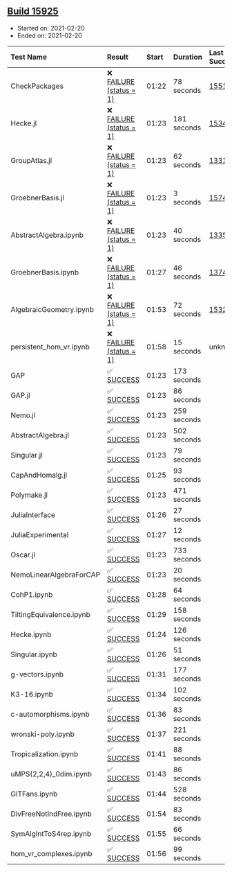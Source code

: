 ## [Build 15925](https://oscarci.mathematik.uni-kl.de/job/oscar/15925/)

* Started on: 2021-02-20
* Ended on: 2021-02-20

| Test Name    | Result | Start | Duration | Last Success | First Failure |
|:-------------|:-------|:------|:---------|:-------------|:--------------|
| CheckPackages | ❌ [FAILURE (status = 1)](https://oscarci.mathematik.uni-kl.de/job/oscar/15925/artifact/logs/build-15925/CheckPackages.log) | 01:22 | 78 seconds | [15514](https://oscarci.mathematik.uni-kl.de/job/oscar/15514/) | [15515](https://oscarci.mathematik.uni-kl.de/job/oscar/15515/) |
| Hecke.jl | ❌ [FAILURE (status = 1)](https://oscarci.mathematik.uni-kl.de/job/oscar/15925/artifact/logs/build-15925/Hecke.jl.log) | 01:23 | 181 seconds | [15344](https://oscarci.mathematik.uni-kl.de/job/oscar/15344/) | [15348](https://oscarci.mathematik.uni-kl.de/job/oscar/15348/) |
| GroupAtlas.jl | ❌ [FAILURE (status = 1)](https://oscarci.mathematik.uni-kl.de/job/oscar/15925/artifact/logs/build-15925/GroupAtlas.jl.log) | 01:23 | 62 seconds | [13311](https://oscarci.mathematik.uni-kl.de/job/oscar/13311/) | [13312](https://oscarci.mathematik.uni-kl.de/job/oscar/13312/) |
| GroebnerBasis.jl | ❌ [FAILURE (status = 1)](https://oscarci.mathematik.uni-kl.de/job/oscar/15925/artifact/logs/build-15925/GroebnerBasis.jl.log) | 01:23 | 3 seconds | [15745](https://oscarci.mathematik.uni-kl.de/job/oscar/15745/) | [15746](https://oscarci.mathematik.uni-kl.de/job/oscar/15746/) |
| AbstractAlgebra.ipynb | ❌ [FAILURE (status = 1)](https://oscarci.mathematik.uni-kl.de/job/oscar/15925/artifact/logs/build-15925/AbstractAlgebra.ipynb.log) | 01:23 | 40 seconds | [13355](https://oscarci.mathematik.uni-kl.de/job/oscar/13355/) | [13356](https://oscarci.mathematik.uni-kl.de/job/oscar/13356/) |
| GroebnerBasis.ipynb | ❌ [FAILURE (status = 1)](https://oscarci.mathematik.uni-kl.de/job/oscar/15925/artifact/logs/build-15925/GroebnerBasis.ipynb.log) | 01:27 | 46 seconds | [13748](https://oscarci.mathematik.uni-kl.de/job/oscar/13748/) | [13749](https://oscarci.mathematik.uni-kl.de/job/oscar/13749/) |
| AlgebraicGeometry.ipynb | ❌ [FAILURE (status = 1)](https://oscarci.mathematik.uni-kl.de/job/oscar/15925/artifact/logs/build-15925/AlgebraicGeometry.ipynb.log) | 01:53 | 72 seconds | [15322](https://oscarci.mathematik.uni-kl.de/job/oscar/15322/) | [15323](https://oscarci.mathematik.uni-kl.de/job/oscar/15323/) |
| persistent_hom_vr.ipynb | ❌ [FAILURE (status = 1)](https://oscarci.mathematik.uni-kl.de/job/oscar/15925/artifact/logs/build-15925/persistent_hom_vr.ipynb.log) | 01:58 | 15 seconds | unknown | unknown |
| GAP | ✅ [SUCCESS](https://oscarci.mathematik.uni-kl.de/job/oscar/15925/artifact/logs/build-15925/GAP.log) | 01:23 | 173 seconds |  |  |
| GAP.jl | ✅ [SUCCESS](https://oscarci.mathematik.uni-kl.de/job/oscar/15925/artifact/logs/build-15925/GAP.jl.log) | 01:23 | 86 seconds |  |  |
| Nemo.jl | ✅ [SUCCESS](https://oscarci.mathematik.uni-kl.de/job/oscar/15925/artifact/logs/build-15925/Nemo.jl.log) | 01:23 | 259 seconds |  |  |
| AbstractAlgebra.jl | ✅ [SUCCESS](https://oscarci.mathematik.uni-kl.de/job/oscar/15925/artifact/logs/build-15925/AbstractAlgebra.jl.log) | 01:23 | 502 seconds |  |  |
| Singular.jl | ✅ [SUCCESS](https://oscarci.mathematik.uni-kl.de/job/oscar/15925/artifact/logs/build-15925/Singular.jl.log) | 01:23 | 79 seconds |  |  |
| CapAndHomalg.jl | ✅ [SUCCESS](https://oscarci.mathematik.uni-kl.de/job/oscar/15925/artifact/logs/build-15925/CapAndHomalg.jl.log) | 01:25 | 93 seconds |  |  |
| Polymake.jl | ✅ [SUCCESS](https://oscarci.mathematik.uni-kl.de/job/oscar/15925/artifact/logs/build-15925/Polymake.jl.log) | 01:23 | 471 seconds |  |  |
| JuliaInterface | ✅ [SUCCESS](https://oscarci.mathematik.uni-kl.de/job/oscar/15925/artifact/logs/build-15925/JuliaInterface.log) | 01:26 | 27 seconds |  |  |
| JuliaExperimental | ✅ [SUCCESS](https://oscarci.mathematik.uni-kl.de/job/oscar/15925/artifact/logs/build-15925/JuliaExperimental.log) | 01:27 | 12 seconds |  |  |
| Oscar.jl | ✅ [SUCCESS](https://oscarci.mathematik.uni-kl.de/job/oscar/15925/artifact/logs/build-15925/Oscar.jl.log) | 01:23 | 733 seconds |  |  |
| NemoLinearAlgebraForCAP | ✅ [SUCCESS](https://oscarci.mathematik.uni-kl.de/job/oscar/15925/artifact/logs/build-15925/NemoLinearAlgebraForCAP.log) | 01:23 | 20 seconds |  |  |
| CohP1.ipynb | ✅ [SUCCESS](https://oscarci.mathematik.uni-kl.de/job/oscar/15925/artifact/logs/build-15925/CohP1.ipynb.log) | 01:28 | 64 seconds |  |  |
| TiltingEquivalence.ipynb | ✅ [SUCCESS](https://oscarci.mathematik.uni-kl.de/job/oscar/15925/artifact/logs/build-15925/TiltingEquivalence.ipynb.log) | 01:29 | 158 seconds |  |  |
| Hecke.ipynb | ✅ [SUCCESS](https://oscarci.mathematik.uni-kl.de/job/oscar/15925/artifact/logs/build-15925/Hecke.ipynb.log) | 01:24 | 126 seconds |  |  |
| Singular.ipynb | ✅ [SUCCESS](https://oscarci.mathematik.uni-kl.de/job/oscar/15925/artifact/logs/build-15925/Singular.ipynb.log) | 01:26 | 51 seconds |  |  |
| g-vectors.ipynb | ✅ [SUCCESS](https://oscarci.mathematik.uni-kl.de/job/oscar/15925/artifact/logs/build-15925/g-vectors.ipynb.log) | 01:31 | 177 seconds |  |  |
| K3-16.ipynb | ✅ [SUCCESS](https://oscarci.mathematik.uni-kl.de/job/oscar/15925/artifact/logs/build-15925/K3-16.ipynb.log) | 01:34 | 102 seconds |  |  |
| c-automorphisms.ipynb | ✅ [SUCCESS](https://oscarci.mathematik.uni-kl.de/job/oscar/15925/artifact/logs/build-15925/c-automorphisms.ipynb.log) | 01:36 | 83 seconds |  |  |
| wronski-poly.ipynb | ✅ [SUCCESS](https://oscarci.mathematik.uni-kl.de/job/oscar/15925/artifact/logs/build-15925/wronski-poly.ipynb.log) | 01:37 | 221 seconds |  |  |
| Tropicalization.ipynb | ✅ [SUCCESS](https://oscarci.mathematik.uni-kl.de/job/oscar/15925/artifact/logs/build-15925/Tropicalization.ipynb.log) | 01:41 | 88 seconds |  |  |
| uMPS(2,2,4)_0dim.ipynb | ✅ [SUCCESS](https://oscarci.mathematik.uni-kl.de/job/oscar/15925/artifact/logs/build-15925/uMPS-2-2-4-_0dim.ipynb.log) | 01:43 | 86 seconds |  |  |
| GITFans.ipynb | ✅ [SUCCESS](https://oscarci.mathematik.uni-kl.de/job/oscar/15925/artifact/logs/build-15925/GITFans.ipynb.log) | 01:44 | 528 seconds |  |  |
| DivFreeNotIndFree.ipynb | ✅ [SUCCESS](https://oscarci.mathematik.uni-kl.de/job/oscar/15925/artifact/logs/build-15925/DivFreeNotIndFree.ipynb.log) | 01:54 | 83 seconds |  |  |
| SymAlgIntToS4rep.ipynb | ✅ [SUCCESS](https://oscarci.mathematik.uni-kl.de/job/oscar/15925/artifact/logs/build-15925/SymAlgIntToS4rep.ipynb.log) | 01:55 | 66 seconds |  |  |
| hom_vr_complexes.ipynb | ✅ [SUCCESS](https://oscarci.mathematik.uni-kl.de/job/oscar/15925/artifact/logs/build-15925/hom_vr_complexes.ipynb.log) | 01:56 | 99 seconds |  |  |
